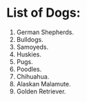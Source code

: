 # List of Dogs:
1. German Shepherds.
2. Bulldogs.
3. Samoyeds.
4. Huskies.
5. Pugs.
6. Poodles.
7. Chihuahua.
8. Alaskan Malamute.
9. Golden Retriever.